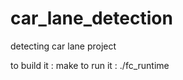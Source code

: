 # car_lane_detection
detecting car  lane  project 


to build it :  make 
to run it :  ./fc_runtime  

